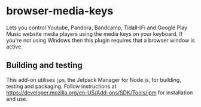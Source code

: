 browser-media-keys
==================

Lets you control Youtube, Pandora, Bandcamp, TidalHiFi and Google Play Music
website media players using the media keys on your keyboard. If you're not
using Windows then this plugin requires that a browser window is active.


Building and testing
--------------------

This add-on utilises ``jpm``, the Jetpack Manager for Node.js, for building,
testing and packaging.  Follow instructions at
https://developer.mozilla.org/en-US/Add-ons/SDK/Tools/jpm for installation and use.

